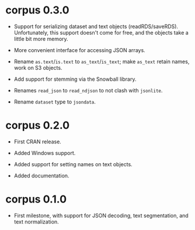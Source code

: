 
# corpus 0.3.0

* Support for serializing dataset and text objects (readRDS/saveRDS).
  Unfortunately, this support doesn't come for free, and the objects
  take a little bit more memory.

* More convenient interface for accessing JSON arrays.

* Rename `as.text`/`is.text` to `as_text`/`is_text`; make `as_text`
  retain names, work on S3 objects.

* Add support for stemming via the Snowball library.

* Renames `read_json` to `read_ndjson` to not clash with `jsonlite`.

* Rename `dataset` type to `jsondata`.


# corpus 0.2.0

* First CRAN release.

* Added Windows support.

* Added support for setting names on text objects.

* Added documentation.


# corpus 0.1.0

* First milestone, with support for JSON decoding, text segmentation,
  and text normalization.
